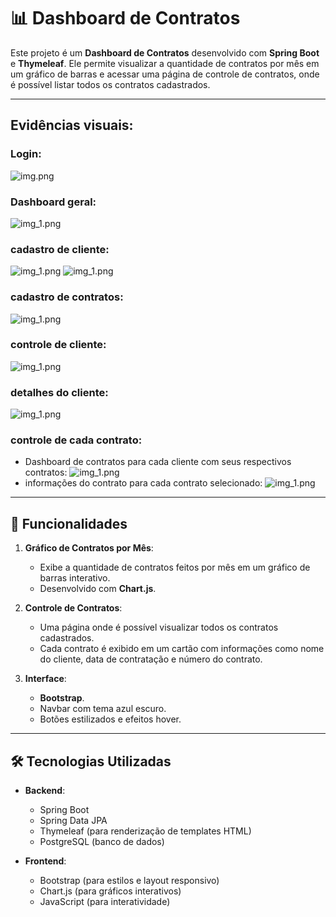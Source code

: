 # 📊 Dashboard de Contratos

Este projeto é um **Dashboard de Contratos** desenvolvido com **Spring Boot** e **Thymeleaf**. Ele permite visualizar a quantidade de contratos por mês em um gráfico de barras e acessar uma página de controle de contratos, onde é possível listar todos os contratos cadastrados.

---
## Evidências visuais:

### Login:
![img.png](login.png)

### Dashboard geral: 
![img_1.png](dashboradGeral.png)

### cadastro de cliente:
![img_1.png](cadastroCliente.png)
![img_1.png](cadastroCliente2.png)

### cadastro de contratos:
![img_1.png](cadastroContrato.png)

### controle de cliente:
![img_1.png](controle.png)

### detalhes do cliente:
![img_1.png](detalhesCliente.png)

### controle de cada contrato:
- Dashboard de contratos para cada cliente com seus respectivos contratos:
![img_1.png](detalhesContrato1.png)
- informações do contrato para cada contrato selecionado:
  ![img_1.png](detalhesContrato2.png)


---

## 🚀 Funcionalidades

1. **Gráfico de Contratos por Mês**:
    - Exibe a quantidade de contratos feitos por mês em um gráfico de barras interativo.
    - Desenvolvido com **Chart.js**.

2. **Controle de Contratos**:
    - Uma página onde é possível visualizar todos os contratos cadastrados.
    - Cada contrato é exibido em um cartão com informações como nome do cliente, data de contratação e número do contrato.

3. **Interface**:
    -  **Bootstrap**.
    - Navbar com tema azul escuro.
    - Botões estilizados e efeitos hover.

---

## 🛠️ Tecnologias Utilizadas

- **Backend**:
    - Spring Boot
    - Spring Data JPA
    - Thymeleaf (para renderização de templates HTML)
    - PostgreSQL (banco de dados)

- **Frontend**:
    - Bootstrap (para estilos e layout responsivo)
    - Chart.js (para gráficos interativos)
    - JavaScript (para interatividade)